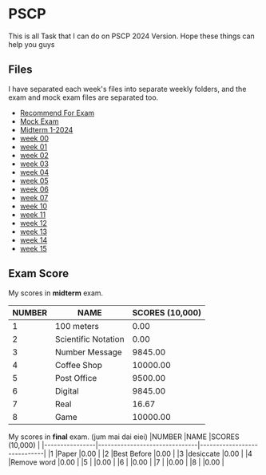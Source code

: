# PSCP

This is all Task that I can do on PSCP 2024 Version. Hope these things can help you guys



## Files

I have separated each week's files into separate weekly folders, and the exam and mock exam files are separated too.
- [Recommend For Exam](https://github.com/Yossaphol/pscp-1-2024/tree/main/Recommend)
- [Mock Exam](https://github.com/Yossaphol/pscp-1-2024/tree/main/Mock%20Exam)
- [Midterm 1-2024](https://github.com/Yossaphol/pscp-1-2024/tree/main/Midterm%201-2024)
- [week 00](https://github.com/Yossaphol/pscp-1-2024/tree/main/week%2000)
- [week 01](https://github.com/Yossaphol/pscp-1-2024/tree/main/week%2001)
- [week 02](https://github.com/Yossaphol/pscp-1-2024/tree/main/week%2002)
- [week 03](https://github.com/Yossaphol/pscp-1-2024/tree/main/week%2003)
- [week 04](https://github.com/Yossaphol/pscp-1-2024/tree/main/week%2004)
- [week 05](https://github.com/Yossaphol/pscp-1-2024/tree/main/week%2005)
- [week 06](https://github.com/Yossaphol/pscp-1-2024/tree/main/week%2006)
- [week 07](https://github.com/Yossaphol/pscp-1-2024/tree/main/week%2007)
- [week 10](https://github.com/Yossaphol/pscp-1-2024/tree/main/week%2010)
- [week 11](https://github.com/Yossaphol/pscp-1-2024/tree/main/week%2011)
- [week 12](https://github.com/Yossaphol/pscp-1-2024/tree/main/week%2012)
- [week 13](https://github.com/Yossaphol/pscp-1-2024/tree/main/week%2013)
- [week 14](https://github.com/Yossaphol/pscp-1-2024/tree/main/week%2014)
- [week 15](https://github.com/Yossaphol/pscp-1-2024/tree/main/week%2015)
## Exam Score

My scores in **midterm** exam.

|NUMBER          |NAME                           |SCORES (10,000)              |
|----------------|-------------------------------|-----------------------------|
|1               |100 meters                     |0.00                         |
|2               |Scientific Notation            |0.00                         |
|3               |Number Message                 |9845.00                      |
|4               |Coffee Shop                    |10000.00                     |
|5               |Post Office                    |9500.00                      |
|6               |Digital                        |9845.00                      |
|7               |Real                           |16.67                        |
|8               |Game                           |10000.00                     |


My scores in **final** exam. (jum mai dai eiei)
|NUMBER          |NAME                           |SCORES (10,000)              |
|----------------|-------------------------------|-----------------------------|
|1               |Paper                          |0.00                         |
|2               |Best Before                    |0.00                         |
|3               |desiccate                      |0.00                         |
|4               |Remove word                    |0.00                         |
|5               |                               |0.00                         |
|6               |                               |0.00                         |
|7               |                               |0.00                         |
|8               |                               |0.00                         |
